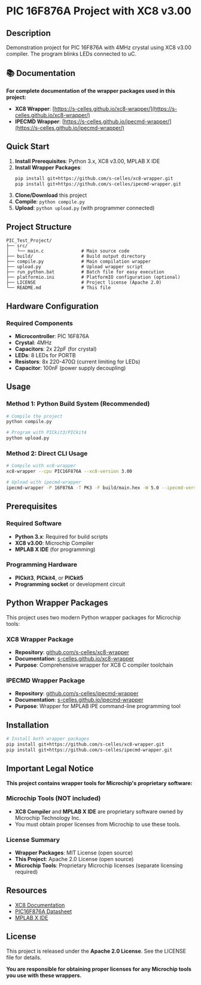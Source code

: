 # PIC 16F876A Project with XC8 v3.00

## Description
Demonstration project for PIC 16F876A with 4MHz crystal using XC8 v3.00 compiler.
The program blinks LEDs connected to uC.

## 📚 Documentation

**For complete documentation of the wrapper packages used in this project:**

- **XC8 Wrapper**: [https://s-celles.github.io/xc8-wrapper/](https://s-celles.github.io/xc8-wrapper/)
- **IPECMD Wrapper**: [https://s-celles.github.io/ipecmd-wrapper/](https://s-celles.github.io/ipecmd-wrapper/)

## Quick Start

1. **Install Prerequisites**: Python 3.x, XC8 v3.00, MPLAB X IDE
2. **Install Wrapper Packages**:
   ```bash
   pip install git+https://github.com/s-celles/xc8-wrapper.git
   pip install git+https://github.com/s-celles/ipecmd-wrapper.git
   ```
3. **Clone/Download** this project
4. **Compile**: `python compile.py`
5. **Upload**: `python upload.py` (with programmer connected)

## Project Structure
```
PIC_Test_Project/
├── src/
│   └── main.c              # Main source code
├── build/                  # Build output directory
├── compile.py              # Main compilation wrapper
├── upload.py               # Upload wrapper script
├── run_python.bat          # Batch file for easy execution
├── platformio.ini          # PlatformIO configuration (optional)
├── LICENSE                 # Project license (Apache 2.0)
└── README.md               # This file
```

## Hardware Configuration

### Required Components
- **Microcontroller**: PIC 16F876A
- **Crystal**: 4MHz
- **Capacitors**: 2x 22pF (for crystal)
- **LEDs**: 8 LEDs for PORTB
- **Resistors**: 8x 220-470Ω (current limiting for LEDs)
- **Capacitor**: 100nF (power supply decoupling)

## Usage

### Method 1: Python Build System (Recommended)
```bash
# Compile the project
python compile.py

# Program with PICkit3/PICkit4
python upload.py
```

### Method 2: Direct CLI Usage
```bash
# Compile with xc8-wrapper
xc8-wrapper --cpu PIC16F876A --xc8-version 3.00

# Upload with ipecmd-wrapper
ipecmd-wrapper -P 16F876A -T PK3 -F build/main.hex -W 5.0 --ipecmd-version 6.20
```

## Prerequisites

### Required Software
- **Python 3.x**: Required for build scripts
- **XC8 v3.00**: Microchip Compiler
- **MPLAB X IDE** (for programming)

### Programming Hardware
- **PICkit3**, **PICkit4**, or **PICkit5**
- **Programming socket** or development circuit
## Python Wrapper Packages

This project uses two modern Python wrapper packages for Microchip tools:

### XC8 Wrapper Package
- **Repository**: [github.com/s-celles/xc8-wrapper](https://github.com/s-celles/xc8-wrapper)
- **Documentation**: [s-celles.github.io/xc8-wrapper](https://s-celles.github.io/xc8-wrapper/)
- **Purpose**: Comprehensive wrapper for XC8 C compiler toolchain

### IPECMD Wrapper Package
- **Repository**: [github.com/s-celles/ipecmd-wrapper](https://github.com/s-celles/ipecmd-wrapper)
- **Documentation**: [s-celles.github.io/ipecmd-wrapper](https://s-celles.github.io/ipecmd-wrapper/)
- **Purpose**: Wrapper for MPLAB IPE command-line programming tool

## Installation

```bash
# Install both wrapper packages
pip install git+https://github.com/s-celles/xc8-wrapper.git
pip install git+https://github.com/s-celles/ipecmd-wrapper.git
```

## Important Legal Notice

**This project contains wrapper tools for Microchip's proprietary software:**

### Microchip Tools (NOT included)
- **XC8 Compiler** and **MPLAB X IDE** are proprietary software owned by Microchip Technology Inc.
- You must obtain proper licenses from Microchip to use these tools.

### License Summary
- **Wrapper Packages**: MIT License (open source)
- **This Project**: Apache 2.0 License (open source)
- **Microchip Tools**: Proprietary Microchip licenses (separate licensing required)

## Resources

- [XC8 Documentation](https://www.microchip.com/en-us/tools-resources/develop/mplab-xc-compilers)
- [PIC16F876A Datasheet](https://ww1.microchip.com/downloads/en/DeviceDoc/39582b.pdf)
- [MPLAB X IDE](https://www.microchip.com/en-us/tools-resources/develop/mplab-x-ide)

## License

This project is released under the **Apache 2.0 License**. See the LICENSE file for details.

**You are responsible for obtaining proper licenses for any Microchip tools you use with these wrappers.**
